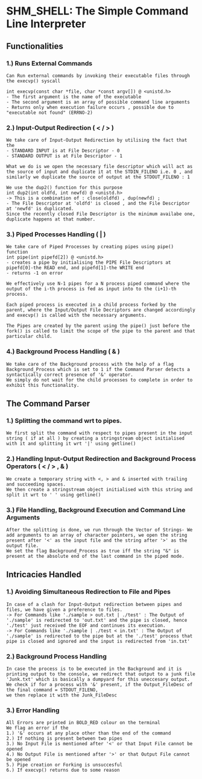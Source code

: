 # SHM_SHELL: The Simple Command Line Interpreter

## Functionalities

### 1.) Runs External Commands
    Can Run external commands by invoking their executable files through the execvp() syscall 
	
	int execvp(const char *file, char *const argv[]) @ <unistd.h> 
	- The first argument is the name of the executable 
	- The second argument is an array of possible command line arguments 
	- Returns only when execution failure occurs , possible due to "executable not found" (ERRNO-2)

### 2.) Input-Output Redirection ( < / > )

	We take care of Input-Output Redirection by utilising the fact that the 
	- STANDARD INPUT is at File Descriptor - 0
	- STANDARD OUTPUT is at File Descriptor - 1

	What we do is we open the necessary file descriptor which will act as the source of input and duplicate it at the STDIN_FILENO i.e. 0 , and similarly we duplicate the source of output at the STDOUT_FILENO : 1 

	We use the dup2() function for this purpose
	int dup2(int oldfd, int newfd) @ <unistd.h> 
	-> This is a combination of : close(oldfd) , dup(newfd) ; 
	- The File Descriptor at 'oldfd' is closed , and the File Descriptor at 'newfd' is duplicated. 
	Since the recently closed File Descriptor is the minimum availabe one, duplicate happens at that number.

### 3.) Piped Processes Handling ( | )

	We take care of Piped Processes by creating pipes using pipe() function 
	int pipe(int pipefd[2])	@ <unistd.h> 
	- creates a pipe by initialising the PIPE File Descriptors at pipefd[0]-the READ end, and pipefd[1]-the WRITE end
	- returns -1 on error 

	We effectively use N-1 pipes for a N process piped command where the output of the i-th process is fed as input into to the (i+1)-th process.

	Each piped process is executed in a child process forked by the parent, where the Input/Output File Decriptors are changed accordingly and execvp() is called with the necessary arguments. 

	The Pipes are created by the parent using the pipe() just before the fork() is called to limit the scope of the pipe to the parent and that particular child. 

### 4.) Background Process Handling ( & )

	We take care of the Background process with the help of a flag Background_Process which is set to 1 if the Command Parser detects a syntactically correct presence of '&' operator. 
	We simply do not wait for the child processes to complete in order to exhibit this functionality. 

## The Command Parser

### 1.) Splitting the command wrt to pipes. 
	We first split the command with respect to pipes present in the input string ( if at all ) by creating a stringstream object initialised with it and splitting it wrt '|' using getline() 

### 2.) Handling Input-Output Redirection and Background Process Operators ( < / > , & )
	We create a temporary string with <, > and & inserted with trailing and succeeding spaces. 
	We then create a stringstream object initialised with this string and split it wrt to ' ' using getline() 

### 3.) File Handling, Background Execution and Command Line Arguments
	After the splitting is done, we run through the Vector of Strings- We add arguments to an array of character pointers, we open the string present after '<' as the input file and the string after '>' as the output file. 
	We set the flag Background_Process as true iff the string "&" is present at the absolute end of the last command in the piped mode. 

## Intricacies Handled
	
### 1.) Avoiding Simultaneous Redirection to File and Pipes
	In case of a clash for Input-Output redirection between pipes and files, we have given a preference to files.
	-> For Commands like './sample > out.txt | ./test' : The Output of './sample' is redirected to 'out.txt' and the pipe is closed, hence './test' just received the EOF and continues its execution. 
	-> For Commands like './sample | ./test < in.txt' : The Output of './sample' is redirected to the pipe but at the './test' process that pipe is closed and ignored and the input is redirected from 'in.txt'

### 2.) Background Process Handling
	In case the process is to be executed in the Background and it is printing output to the console, we redirect that output to a junk file 'Junk.txt' which is basically a dumpyard for this uneccesary output. 
	We check if for a process with '&' present, if the Output_FileDesc of the final command = STDOUT_FILENO,
	we then replace it with the Junk_FileDesc

### 3.) Error Handling 
	All Errors are printed in BOLD_RED colour on the terminal
	We flag an error if the
	1.) '&' occurs at any place other than the end of the command
	2.) If nothing is present between two pipes 
	3.) No Input File is mentioned after '<' or that Input File cannot be opened
	4.) No Output File is mentioned after '>' or that Output File cannot be opened
	5.) Pipe creation or Forking is unsuccesful
	6.) If execvp() returns due to some reason 
